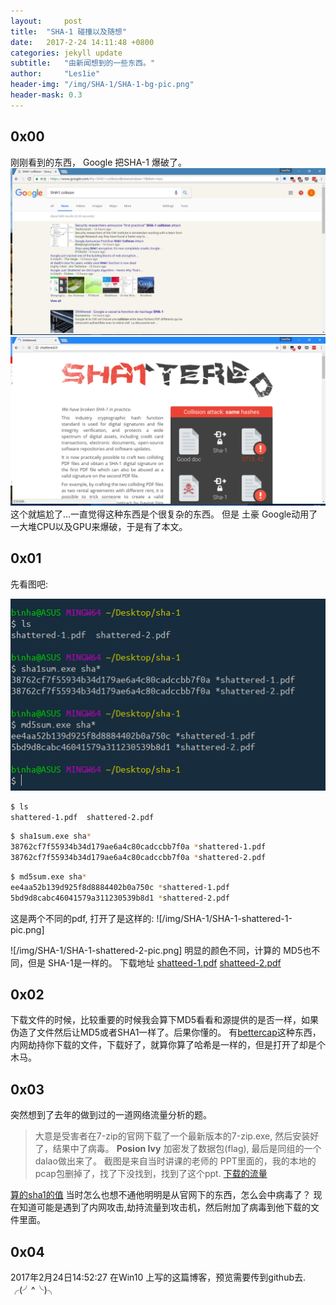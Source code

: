 ```yaml
---
layout:		post
title:	"SHA-1 碰撞以及随想"
date:	2017-2-24 14:11:48 +0800
categories: jekyll update
subtitle:	"由新闻想到的一些东西。"
author:		"Les1ie"
header-img: "/img/SHA-1/SHA-1-bg-pic.png"
header-mask: 0.3
---
```

## 0x00
刚刚看到的东西， Google 把SHA-1 爆破了。
![](/img/SHA-1/SHA-1-google-web.png)
![](/img/SHA-1/SHA-1-web-pic.png)
这个就尴尬了...一直觉得这种东西是个很复杂的东西。
但是 土豪 Google动用了一大堆CPU以及GPU来爆破，于是有了本文。

## 0x01
先看图吧:

![](/img/SHA-1/SHA-1-cli-pic.png)
 ```bash
$ ls
shattered-1.pdf  shattered-2.pdf
```
```bash
$ sha1sum.exe sha*
38762cf7f55934b34d179ae6a4c80cadccbb7f0a *shattered-1.pdf
38762cf7f55934b34d179ae6a4c80cadccbb7f0a *shattered-2.pdf
```
```bash
$ md5sum.exe sha*
ee4aa52b139d925f8d8884402b0a750c *shattered-1.pdf
5bd9d8cabc46041579a311230539b8d1 *shattered-2.pdf
```
这是两个不同的pdf, 打开了是这样的:
![/img/SHA-1/SHA-1-shattered-1-pic.png]

![/img/SHA-1/SHA-1-shattered-2-pic.png]
明显的颜色不同，计算的 MD5也不同，但是 SHA-1是一样的。
下载地址 
[shatteed-1.pdf](/img/SHA-1/shattered-1.pdf)
[shatteed-2.pdf](/img/SHA-1/shattered-2.pdf)

## 0x02
下载文件的时候，比较重要的时候我会算下MD5看看和源提供的是否一样，如果伪造了文件然后让MD5或者SHA1一样了。后果你懂的。
有[bettercap](https://github.com/evilsocket/bettercap)这种东西，内网劫持你下载的文件，下载好了，就算你算了哈希是一样的，但是打开了却是个木马。

## 0x03
突然想到了去年的做到过的一道网络流量分析的题。
> 大意是受害者在7-zip的官网下载了一个最新版本的7-zip.exe, 然后安装好了，结果中了病毒。
> **Posion Ivy** 加密发了数据包(flag), 最后是同组的一个 dalao做出来了。
截图是来自当时讲课的老师的 PPT里面的，我的本地的pcap包删掉了，找了下没找到，找到了这个ppt.
[下载的流量](/img/SHA-1/SHA-1-pcap-pic.png)

[算的sha1的值](/img/SHA-1/SHA-1-7z-pic.png)
当时怎么也想不通他明明是从官网下的东西，怎么会中病毒了？
现在知道可能是遇到了内网攻击,劫持流量到攻击机，然后附加了病毒到他下载的文件里面。

## 0x04 
2017年2月24日14:52:27
在Win10 上写的这篇博客，预览需要传到github去.
╭(╯^╰)╮
